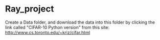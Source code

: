 # Ray_project


Create a Data folder, and download the data into this folder by clicking the link called "CIFAR-10 Python version" from this site:
http://www.cs.toronto.edu/~kriz/cifar.html


